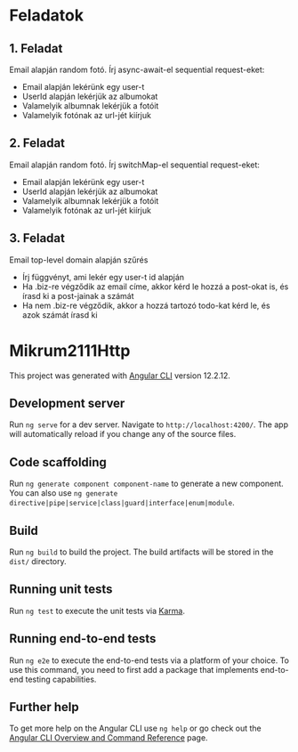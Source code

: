 # Feladatok

## 1. Feladat

Email alapján random fotó. Írj async-await-el sequential request-eket:

- Email alapján lekérünk egy user-t
- UserId alapján lekérjük az albumokat
- Valamelyik albumnak lekérjük a fotóit
- Valamelyik fotónak az url-jét kiírjuk

## 2. Feladat

Email alapján random fotó. Írj switchMap-el sequential request-eket:

- Email alapján lekérünk egy user-t
- UserId alapján lekérjük az albumokat
- Valamelyik albumnak lekérjük a fotóit
- Valamelyik fotónak az url-jét kiírjuk

## 3. Feladat

Email top-level domain alapján szűrés

- Írj függvényt, ami lekér egy user-t id alapján
- Ha .biz-re végződik az email címe, akkor kérd le hozzá a post-okat is, és írasd ki a post-jainak a számát
- Ha nem .biz-re végződik, akkor a hozzá tartozó todo-kat kérd le, és azok számát írasd ki



# Mikrum2111Http

This project was generated with [Angular CLI](https://github.com/angular/angular-cli) version 12.2.12.

## Development server

Run `ng serve` for a dev server. Navigate to `http://localhost:4200/`. The app will automatically reload if you change any of the source files.

## Code scaffolding

Run `ng generate component component-name` to generate a new component. You can also use `ng generate directive|pipe|service|class|guard|interface|enum|module`.

## Build

Run `ng build` to build the project. The build artifacts will be stored in the `dist/` directory.

## Running unit tests

Run `ng test` to execute the unit tests via [Karma](https://karma-runner.github.io).

## Running end-to-end tests

Run `ng e2e` to execute the end-to-end tests via a platform of your choice. To use this command, you need to first add a package that implements end-to-end testing capabilities.

## Further help

To get more help on the Angular CLI use `ng help` or go check out the [Angular CLI Overview and Command Reference](https://angular.io/cli) page.
